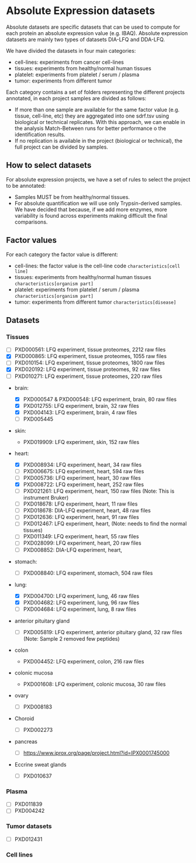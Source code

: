 # Absolute Expression datasets

Absolute datasets are specific datasets that can be used to compute for each protein an absolute expression value (e.g. IBAQ). Absolute expression datasets are mainly two types of datasets DIA-LFQ and DDA-LFQ.

We have divided the datasets in four main categories:

- cell-lines: experiments from cancer cell-lines
- tissues: experiments from healthy/normal human tissues
- platelet: experiments from platelet / serum / plasma
- tumor: experiments from different tumor

Each category contains a set of folders representing the different projects annotated, in each project samples are divided as follows:

- If more than one sample are available for the same factor value (e.g. tissue, cell-line, etc) they are aggregated into one sdrf.tsv using biological or technical replicates. With this approach, we can enable in the analysis Match-Between runs for better performance o the identification results.
- If no replication is available in the project (biological or technical), the full project can be divided by samples.

## How to select datasets

For absolute expression projects, we have a set of rules to select the project to be annotated:

- Samples MUST be from healthy/normal tissues.
- For absolute quantification we will use only Trypsin-derived samples. We have decided that because, if we add more enzymes, more variability is found across experiments making difficult the final comparisons.

## Factor values

For each category the factor value is different:

- cell-lines: the factor value is the cell-line code `characteristics[cell line]`
- tissues: experiments from healthy/normal human tissues `characteristics[organism part]`
- platelet: experiments from platelet / serum / plasma `characteristics[organism part]`
- tumor: experiments from different tumor  `characteristics[disease]`

## Datasets

### Tissues

- [ ] PXD000561: LFQ experiment, tissue proteomes, 2212 raw files
- [x] PXD000865: LFQ experiment, tissue proteomes, 1055 raw files
- [ ] PXD010154: LFQ experiment, tissue proteomes, 1800 raw files
- [x] PXD020192: LFQ experiment, tissue proteomes, 92 raw files
- [ ] PXD010271: LFQ experiment, tissue proteomes, 220 raw files

- brain:
  - [x] PXD000547 & PXD000548: LFQ experiment, brain, 80 raw files
  - [x] PXD012755: LFQ experiment, brain, 32 raw files
  - [x] PXD004143: LFQ experiment, brain, 4 raw files
  - [ ] PXD005445

- skin:
  - PXD019909: LFQ experiment, skin, 152 raw files

- heart:
  - [x] PXD008934: LFQ experiment, heart, 34 raw files
  - [ ] PXD006675: LFQ experiment, heart, 594 raw files
  - [ ] PXD005736: LFQ experiment, heart, 30 raw files
  - [x] PXD008722: LFQ experiment, heart, 252 raw files
  - [ ] PXD021261: LFQ experiment, heart, 150 raw files (Note: This is instrument Bruker)
  - [ ] PXD018678: LFQ experiment, heart, 11 raw files
  - [ ] PXD018678: DIA-LFQ experiment, heart, 48 raw files
  - [ ] PXD012636: LFQ experiment, heart, 91 raw files
  - [ ] PXD012467: LFQ experiment, heart, (Note: needs to find the normal tissues)
  - [ ] PXD011349: LFQ experiment, heart, 55 raw files
  - [ ] PXD028099: LFQ experiment, heart, 20 raw files
  - [ ] PXD008852: DIA-LFQ experiment, heart,

- stomach:
  - [ ] PXD008840: LFQ experiment, stomach, 504 raw files

- lung:
  - [x] PXD004700: LFQ experiment, lung, 46 raw files
  - [x] PXD004682: LFQ experiment, lung, 96 raw files
  - [ ] PXD004684: LFQ experiment, lung, 8 raw files

- anterior pituitary gland
  - [ ] PXD005819: LFQ experiment, anterior pituitary gland, 32 raw files (Note: Sample 2 removed few peptides)

- colon
  - PXD004452: LFQ experiment, colon, 216 raw files

- colonic mucosa
  - PXD001608: LFQ experiment, colonic mucosa, 30 raw files

- ovary
  - [ ] PXD008183

- Choroid
  - [ ] PXD002273

- pancreas
  - [ ] https://www.iprox.org/page/project.html?id=IPX0001745000

- Eccrine sweat glands
  - [ ] PXD010637


### Plasma

- [ ] PXD011839
- [ ] PXD004242

### Tumor datasets

- [ ] PXD012431

### Cell lines


